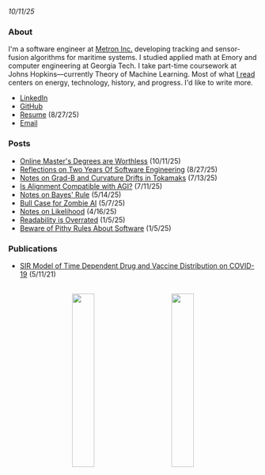 <!-- trick pandoc to not wrapping date in a paragraph tag -->
<em>10/11/25</em>
<h3 id="about">About</h3>

I'm a software engineer at [Metron Inc.](https://metsci.com) developing tracking and sensor-fusion algorithms for maritime systems. I studied applied math at Emory and computer engineering at Georgia Tech. I take part-time coursework at Johns Hopkins—currently Theory of Machine Learning. Most of what [I read](https://www.goodreads.com/user/show/184711854-laird-stewart) centers on energy, technology, history, and progress. I'd like to write more.

- [LinkedIn](https://linkedin.com/in/lairdstewart)
- [GitHub](https://github.com/lairdstewart)
- [Resume](resources/resume.pdf) (8/27/25)
- [Email](mailto:me@lairdstewart.com)

### Posts
- [Online Master's Degrees are Worthless](/posts/online-masters.html) (10/11/25)
- [Reflections on Two Years Of Software Engineering](/posts/2-years.html) (8/27/25)
- [Notes on Grad-B and Curvature Drifts in Tokamaks](/posts/tokamak-drift.html) (7/13/25)
- [Is Alignment Compatible with AGI?](/posts/alignment-question.html) (7/11/25)
- [Notes on Bayes' Rule](/posts/bayes-rule.html) (5/14/25)
- [Bull Case for Zombie AI](/posts/zombie-ai-bull-case.html) (5/7/25)
- [Notes on Likelihood](/posts/likelihood.html) (4/16/25)
- [Readability is Overrated](/posts/readability-is-overrated.html) (1/5/25)
- [Beware of Pithy Rules About Software](/posts/beware-pithy-rules.html) (1/5/25)

### Publications
- [SIR Model of Time Dependent Drug and Vaccine Distribution on COVID-19](resources/covid-sir-model.pdf) (5/11/21)

<br />
<div style="text-align: center;">
<img src="resources/light-ovals.gif" width="30%" style="margin-right: 10%"/><img src="resources/dark-ovals.gif" width="30%"/>
</div>